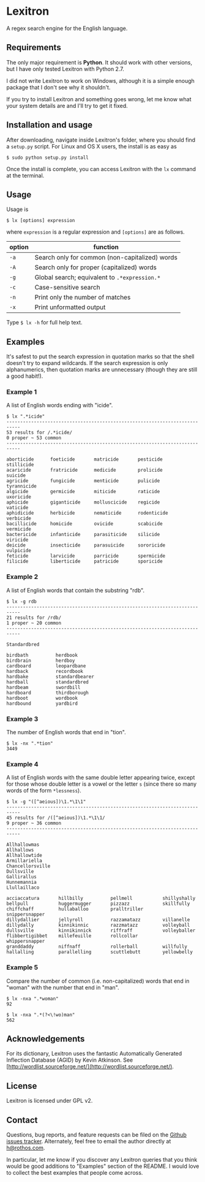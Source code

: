 Lexitron
==============================================================================

A regex search engine for the English language.


Requirements
------------------------------------------------------------------------------

The only major requirement is **Python**. It should work with other versions,
but I have only tested Lexitron with Python 2.7.

I did not write Lexitron to work on Windows, although it is a simple enough
package that I don't see why it shouldn't.

If you try to install Lexitron and something goes wrong, let me know what your
system details are and I'll try to get it fixed.


Installation and usage
------------------------------------------------------------------------------
After downloading, navigate inside Lexitron's folder, where you should find a
`setup.py` script. For Linux and OS X users, the install is as easy as
```
$ sudo python setup.py install
```
Once the install is complete, you can access Lexitron with the `lx` command at
the terminal.

## Usage

Usage is

```
$ lx [options] expression
```

where `expression` is a regular expression and `[options]` are as follows.

 option | function
--------|-------------------------------------------------
  `-a`  | Search only for common (non-capitalized) words
  `-A`  | Search only for proper (capitalized) words
  `-g`  | Global search; equivalent to  `.*expression.*`
  `-c`  | Case-sensitive search
  `-n`  | Print only the number of matches
  `-x`  | Print unformatted output

Type `$ lx -h` for full help text.

## Examples

It's safest to put the search expression in quotation marks so that the shell
doesn't try to expand wildcards. If the search expression is only
alphanumerics, then quotation marks are unnecessary (though they are still a
good habit!).

### Example 1
A list of English words ending with "icide".
```
$ lx ".*icide"
---------------------------------------------------------------------------
53 results for /.*icide/
0 proper ~ 53 common
---------------------------------------------------------------------------

aborticide      foeticide       matricide       pesticide       stillicide
acaricide       fratricide      medicide        prolicide       suicide
agricide        fungicide       menticide       pulicide        tyrannicide
algicide        germicide       miticide        raticide        uxoricide
aphicide        giganticide     molluscicide    regicide        vaticide
aphidicide      herbicide       nematicide      rodenticide     verbicide
bacillicide     homicide        ovicide         scabicide       vermicide
bactericide     infanticide     parasiticide    silicide        viricide
deicide         insecticide     parasuicide     sororicide      vulpicide
feticide        larvicide       parricide       spermicide
filicide        liberticide     patricide       sporicide
```

### Example 2
A list of English words that contain the substring "rdb".
```
$ lx -g rdb
---------------------------------------------------------------------------
21 results for /rdb/
1 proper ~ 20 common
---------------------------------------------------------------------------

Standardbred

birdbath          herdbook
birdbrain         herdboy
cardboard         leopardbane
hardback          recordbook
hardbake          standardbearer
hardball          standardbred
hardbeam          swordbill
hardboard         thirdborough
hardboot          wordbook
hardbound         yardbird
```

### Example 3
The number of English words that end in "tion".
```
$ lx -nx ".*tion"
3449
```

### Example 4
A list of English words with the same double letter appearing twice, except
for those whose double letter is a vowel or the letter `s` (since there so
many words of the form `*lessness`).
```
$ lx -g "([^aeious])\1.*\1\1"
---------------------------------------------------------------------------
45 results for /([^aeious])\1.*\1\1/
9 proper ~ 36 common
---------------------------------------------------------------------------

Allhallowmas
Allhallows
Allhallowtide
Armillariella
Chancellorsville
Dullsville
Gallirallus
Hunnemannia
Llullaillaco

acciaccatura       hillbilly          pellmell           shillyshally
bellpull           huggermugger       pizzazz            skillfully
chiffchaff         hullaballoo        pralltriller       snippersnapper
dillydallier       jellyroll          razzamatazz        villanelle
dillydally         kinnikinnic        razzmatazz         volleyball
dullsville         kinnikinnick       riffraff           volleyballer
flibbertigibbet    millefeuille       rollcollar         whippersnapper
granddaddy         niffnaff           rollerball         willfully
hallalling         parallelling       scuttlebutt        yellowbelly
```

### Example 5
Compare the number of common (i.e. non-capitalized) words that end in "woman"
with the number that end in "man".
```
$ lx -nxa ".*woman"
92
```
```
$ lx -nxa ".*(?<\!wo)man"
562
```


Acknowledgements
------------------------------------------------------------------------------
For its dictionary, Lexitron uses the fantastic Automatically Generated
Inflection Database (AGID) by Kevin Atkinson. See
[http://wordlist.sourceforge.net/](http://wordlist.sourceforge.net/).


License
------------------------------------------------------------------------------
Lexitron is licensed under GPL v2.


Contact
------------------------------------------------------------------------------
Questions, bug reports, and feature requests can be filed on the [Github
issues tracker](//github.com/hrothgar/lexitron/issues). Alternately, feel free
to email the author directly at h@rothos.com.

In particular, let me know if you discover any Lexitron queries that you think
would be good additions to "Examples" section of the README. I would love to
collect the best examples that people come across.
